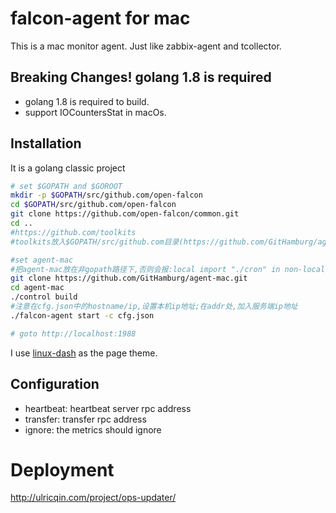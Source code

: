 falcon-agent for mac
===

This is a mac monitor agent. Just like zabbix-agent and tcollector.

## Breaking Changes! golang 1.8 is required

- golang 1.8 is required to build.
- support IOCountersStat in macOs.

## Installation

It is a golang classic project

```bash
# set $GOPATH and $GOROOT
mkdir -p $GOPATH/src/github.com/open-falcon
cd $GOPATH/src/github.com/open-falcon
git clone https://github.com/open-falcon/common.git
cd ..
#https://github.com/toolkits
#toolkits放入$GOPATH/src/github.com目录(https://github.com/GitHamburg/agent-mac/blob/master/resources/toolkits.tar)

#set agent-mac
#把agent-mac放在非gopath路径下,否则会报:local import "./cron" in non-local package异常
git clone https://github.com/GitHamburg/agent-mac.git
cd agent-mac
./control build
#注意在cfg.json中的hostname/ip,设置本机ip地址;在addr处,加入服务端ip地址
./falcon-agent start -c cfg.json

# goto http://localhost:1988
```

I use [linux-dash](https://github.com/afaqurk/linux-dash) as the page theme.

## Configuration

- heartbeat: heartbeat server rpc address
- transfer: transfer rpc address
- ignore: the metrics should ignore

# Deployment

http://ulricqin.com/project/ops-updater/

